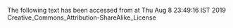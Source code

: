 The following text has been accessed from at Thu Aug 8 23:49:16 IST 2019
Creative_Commons_Attribution-ShareAlike_License
